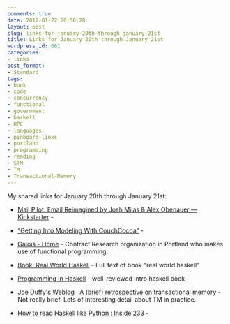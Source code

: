 ```yaml
---
comments: true
date: 2012-01-22 20:50:28
layout: post
slug: links-for-january-20th-through-january-21st
title: Links for January 20th through January 21st
wordpress_id: 661
categories:
- links
post_format:
- Standard
tags:
- book
- code
- concurrency
- functional
- government
- haskell
- HPC
- languages
- pinboard-links
- portland
- programming
- reading
- STM
- TM
- Transactional-Memory
---
```


My shared links for January 20th through January 21st:






  * [Mail Pilot: Email Reimagined by Josh Milas & Alex Obenauer — Kickstarter](http://www.kickstarter.com/projects/1380180715/mail-pilot-email-reimagined) - 


  * [“Getting Into Modeling With CouchCocoa”](http://--) - 


  * [Galois - Home](http://corp.galois.com/) - Contract Research organization in Portland who makes use of functional programming.


  * [Book: Real World Haskell](http://book.realworldhaskell.org/read/) - Full text of book "real world haskell"


  * [Programming in Haskell](http://www.cs.nott.ac.uk/~gmh/book.html) - well-reviewed intro haskell book


  * [Joe Duffy's Weblog : A (brief) retrospective on transactional memory](http://www.bluebytesoftware.com/blog/2010/01/03/ABriefRetrospectiveOnTransactionalMemory.aspx) - Not really brief. Lots of interesting detail about TM in practice.


  * [How to read Haskell like Python : Inside 233](http://blog.ezyang.com/2011/11/how-to-read-haskell/) - 



